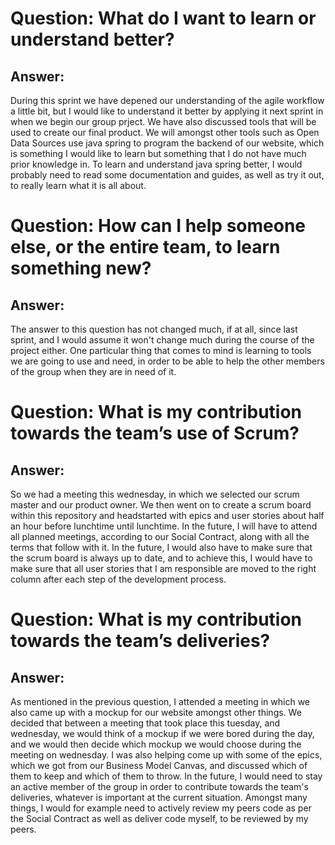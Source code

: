 # Question: What do I want to learn or understand better?
## Answer: 
During this sprint we have depened our understanding of the agile workflow
a little bit, but I would like to understand it better by applying it
next sprint in when we begin our group prject. We have also discussed tools
that will be used to create our final product. We will amongst other tools
such as Open Data Sources use java spring to program the backend of our 
website, which is something I would like to learn but something that I do
not have much prior knowledge in. To learn and understand java spring 
better, I would probably need to read some documentation and guides, as well
as try it out, to really learn what it is all about. 

# Question: How can I help someone else, or the entire team, to learn something new?
## Answer: 
The answer to this question has not changed much, if at all, since last sprint,
and I would assume it won't change much during the course of the project either.
One particular thing that comes to mind is learning to tools we are going to 
use and need, in order to be able to help the other members of the group when
they are in need of it.

# Question: What is my contribution towards the team’s use of Scrum?
## Answer: 
So we had a meeting this wednesday, in which we selected our scrum master
and our product owner. We then went on to create a scrum board within
this repository and headstarted with epics and user stories about
half an hour before lunchtime until lunchtime. In the future, I will
have to attend all planned meetings, according to our Social Contract,
along with all the terms that follow with it. In the future, I would also
have to make sure that the scrum board is always up to date, and to achieve
this, I would have to make sure that all user stories that I am responsible
are moved to the right column after each step of the development process.

# Question: What is my contribution towards the team’s deliveries?
## Answer: 
As mentioned in the previous question, I attended a meeting in which we
also came up with a mockup for our website amongst other things. We decided
that between a meeting that took place this tuesday, and wednesday, we would
think of a mockup if we were bored during the day, and we would then decide
which mockup we would choose during the meeting on wednesday. I was also
helping come up with some of the epics, which we got from our Business Model
Canvas, and discussed which of them to keep and which of them to throw. 
In the future, I would need to stay an active member of the group in order
to contribute towards the team's deliveries, whatever is important at 
the current situation. Amongst many things, I would for example need to 
actively review my peers code as per the Social Contract as well as deliver 
code myself, to be reviewed by my peers.
